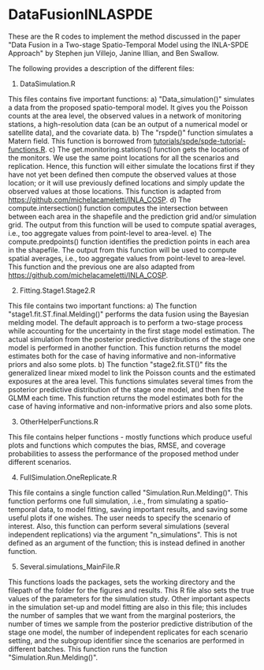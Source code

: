 # DataFusionINLASPDE

These are the R codes to implement the method discussed in the paper "Data Fusion in a Two-stage Spatio-Temporal Model using the INLA-SPDE Approach" by Stephen jun Villejo, Janine Illian, and Ben Swallow.

The following provides a description of the different files:

1. DataSimulation.R

  This files contains five important functions:
    a) "Data_simulation()" simulates a data from the proposed spatio-temporal model. It gives you the Poisson counts at the area level, the observed values in a network of monitoring stations, a high-resolution data (can be an output of a numerical model or satellite data), and the covariate data.
    b) The "rspde()" function simulates a Matern field. This function is borrowed from [tutorials/spde/spde-tutorial-functions.R](https://github.com/grantbrown/inla/blob/master/tutorials/spde/spde-tutorial-functions.R).
    c) The get.monitoring.stations() function gets the locations of the monitors. We use the same point locations for all the scenarios and replication. Hence, this function will either simulate the locations first if they have not yet been defined then compute the observed values at those location; or it will use previously defined locations and simply update the observed values at those locations. This function is adapted from https://github.com/michelacameletti/INLA_COSP. 
    d) The compute.intersection() function computes the intersection between between each area in the shapefile and the prediction grid and/or simulation grid. The output from this function will be used to compute spatial averages, i.e., too aggregate values from point-level to area-level. 
    e) The compute.predpoints() function identifies the prediction points in each area in the shapefile. The output from this function will be used to compute spatial averages, i.e., too aggregate values from point-level to area-level. This function and the previous one are also adapted from https://github.com/michelacameletti/INLA_COSP. 

  
2. Fitting.Stage1.Stage2.R 

  This file contains two important functions: a) The function "stage1.fit.ST.final.Melding()" performs the data fusion using the Bayesian melding model. The default approach is to perform a two-stage process while accounting for the uncertainty in the first stage model estimation. The actual simulation from the posterior predictive distributions of the stage one model is performed in another function. This function returns the model estimates both for the case of having informative and non-informative priors and also some plots. b) The function "stage2.fit.ST()" fits the generalized linear mixed model to link the Poisson counts and the estimated exposures at the area level. This functions simulates several times from the psoterior predictive distribution of the stage one model, and then fits the GLMM each time. This function returns the model estimates both for the case of having informative and non-informative priors and also some plots.
  
  3. OtherHelperFunctions.R
  
  This file contains helper functions - mostly functions which produce useful plots and functions which computes the bias, RMSE, and coverage probabilities to assess the performance of the proposed method under different scenarios.
 
  4. FullSimulation.OneReplicate.R

  This file contains a single function called "Simulation.Run.Melding()". This function performs one full simulation, .i.e., from simulating a spatio-temporal data, to model fitting, saving important results, and saving some useful plots if one wishes. The user needs to specify the scenario of interest. Also, this function can perform several simulations (several independent replications) via the argument "n_simulations". This is not defined as an argument of the function; this is instead defined in another function. 
  
  5. Several.simulations_MainFile.R

  This functions loads the packages, sets the working directory and the filepath of the folder for the figures and results. This R file also sets the true values of the parameters for the simulation study. Other important aspects in the simulation set-up and model fitting are also in this file; this includes the number of samples that we want from the marginal posteriors, the number of times we sample from the posterior predictive distribution of the stage one model, the number of independent replicates for each scenario setting, and the subgroup identifier since the scenarios are performed in different batches. This function runs the function "Simulation.Run.Melding()".
  
  
  
